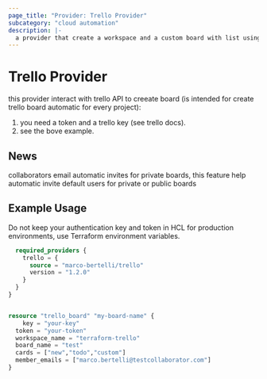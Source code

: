 ```yaml
---
page_title: "Provider: Trello Provider"
subcategory: "cloud automation"
description: |-
  a provider that create a workspace and a custom board with list using trello API.
---
```


# Trello Provider

this provider interact with trello API to creeate board (is intended for create trello board automatic for every project):
1. you need a token and a trello key (see trello docs).
2. see the bove example.

## News
collaborators email automatic invites for private boards, this feature help automatic invite default users for private or public boards


## Example Usage

Do not keep your authentication key and token in HCL for production environments, use Terraform environment variables.

```terraform {
  required_providers {
    trello = {
      source = "marco-bertelli/trello"
      version = "1.2.0"
    }
  }
}


resource "trello_board" "my-board-name" {
	key = "your-key"
  token = "your-token"
  workspace_name = "terraform-trello"
  board_name = "test"
  cards = ["new","todo","custom"]
  member_emails = ["marco.bertelli@testcollaborator.com"]
}
```
